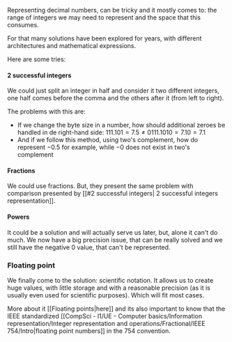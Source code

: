 Representing decimal numbers, can be tricky and it mostly comes to: the range of integers we may need to represent and the space that this consumes.

For that many solutions have been explored for years, with different architectures and mathematical expressions.

Here are some tries:
#### 2 successful integers
We could just split an integer in half and consider it two different integers, one half comes before the comma and the others after it (from left to right). 

The problems with this are: 
- If we change the byte size in a number, how should additional zeroes be handled in de right-hand side: $111.101 = 7.5 \ne 0111.1010 = 7.10 = 7.1$
- And if we follow this method, using two's complement, how do represent $-0.5$ for example, while $-0$ does not exist in two's complement

#### Fractions
We could use fractions. But, they present the same problem with comparison presented by [[#2 successful integers| 2 successful integers representation]].

#### Powers
It could be a solution and will actually serve us later, but, alone it can't do much. We now have a big precision issue, that can be really solved and we still have the negative 0 value, that can't be represented.

### Floating point
We finally come to the solution: scientific notation. It allows us to create huge values, with little storage and with a reasonable precision (as it is usually even used for scientific purposes). Which will fit most cases. 

More about it [[Floating points|here]] and its also important to know that the IEEE standardized [[CompSci - l1/UE - Computer basics/Information representation/Integer representation and operations/Fractional/IEEE 754/Intro|floating point numbers]] in the 754 convention.